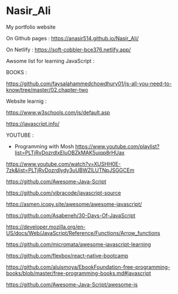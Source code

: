 # Nasir_Ali
My portfolio website 

On Github pages :
https://anasir514.github.io/Nasir_Ali/

On Netlify :
https://soft-cobbler-bce376.netlify.app/



Awsome list for learning JavaScript :



BOOKS : 

https://github.com/faysalahammedchowdhury01/js-all-you-need-to-know/tree/master/02.chapter-two


Website learnig :


https://www.w3schools.com/js/default.asp

https://javascript.info/



YOUTUBE : 

- Programming with Mosh
https://www.youtube.com/playlist?list=PLTjRvDozrdlxEIuOBZkMAK5uiqp8rHUax


https://www.youtube.com/watch?v=XUSHH0E-7zk&list=PLTjRvDozrdlydy3uUBWZlLUTNpJSGGCEm






https://github.com/Awesome-Java-Script

https://github.com/vibracode/javascript-source

https://asmen.icopy.site/awesome/awesome-javascript/

https://github.com/Asabeneh/30-Days-Of-JavaScript



https://developer.mozilla.org/en-US/docs/Web/JavaScript/Reference/Functions/Arrow_functions



https://github.com/micromata/awesome-javascript-learning

https://github.com/flexbox/react-native-bootcamp

https://github.com/aluismoya/EbookFoundation-free-programming-books/blob/master/free-programming-books.md#javascript

https://github.com/Awesome-Java-Script/awesome-js
